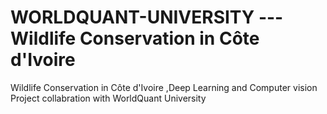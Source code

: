 # WORLDQUANT-UNIVERSITY ---  Wildlife Conservation in Côte d'Ivoire
 Wildlife Conservation in Côte d'Ivoire ,Deep Learning and Computer vision Project collabration with WorldQuant University

